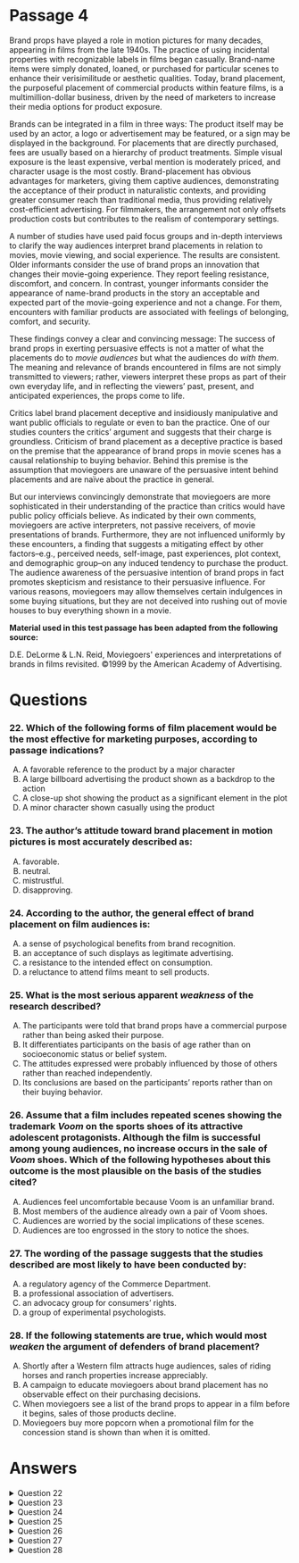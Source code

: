 # Passage 4
Brand props have played a role in motion pictures for many decades, appearing in films from the late 1940s. The practice of using incidental properties with recognizable labels in films began casually. Brand-name items were simply donated, loaned, or purchased for particular scenes to enhance their verisimilitude or aesthetic qualities. Today, brand placement, the purposeful placement of commercial products within feature films, is a multimillion-dollar business, driven by the need of marketers to increase their media options for product exposure.

Brands can be integrated in a film in three ways: The product itself may be used by an actor, a logo or advertisement may be featured, or a sign may be displayed in the background. For placements that are directly purchased, fees are usually based on a hierarchy of product treatments. Simple visual exposure is the least expensive, verbal mention is moderately priced, and character usage is the most costly. Brand-placement has obvious advantages for marketers, giving them captive audiences, demonstrating the acceptance of their product in naturalistic contexts, and providing greater consumer reach than traditional media, thus providing relatively cost-efficient advertising. For filmmakers, the arrangement not only offsets production costs but contributes to the realism of contemporary settings.

A number of studies have used paid focus groups and in-depth interviews to clarify the way audiences interpret brand placements in relation to movies, movie viewing, and social experience. The results are consistent. Older informants consider the use of brand props an innovation that changes their movie-going experience. They report feeling resistance, discomfort, and concern. In contrast, younger informants consider the appearance of name-brand products in the story an acceptable and expected part of the movie-going experience and not a change. For them, encounters with familiar products are associated with feelings of belonging, comfort, and security.

These findings convey a clear and convincing message: The success of brand props in exerting persuasive effects is not a matter of what the placements do to <i>movie audiences</i> but what the audiences do <i>with them</i>. The meaning and relevance of brands encountered in films are not simply transmitted to viewers; rather, viewers interpret these props as part of their own everyday life, and in reflecting the viewers’ past, present, and anticipated experiences, the props come to life.

Critics label brand placement deceptive and insidiously manipulative and want public officials to regulate or even to ban the practice. One of our studies counters the critics’ argument and suggests that their charge is groundless. Criticism of brand placement as a deceptive practice is based on the premise that the appearance of brand props in movie scenes has a causal relationship to buying behavior. Behind this premise is the assumption that moviegoers are unaware of the persuasive intent behind placements and are naïve about the practice in general.

But our interviews convincingly demonstrate that moviegoers are more sophisticated in their understanding of the practice than critics would have public policy officials believe. As indicated by their own comments, moviegoers are active interpreters, not passive receivers, of movie presentations of brands. Furthermore, they are not influenced uniformly by these encounters, a finding that suggests a mitigating effect by other factors–e.g., perceived needs, self-image, past experiences, plot context, and demographic group–on any induced tendency to purchase the product. The audience awareness of the persuasive intention of brand props in fact promotes skepticism and resistance to their persuasive influence. For various reasons, moviegoers may allow themselves certain indulgences in some buying situations, but they are not deceived into rushing out of movie houses to buy everything shown in a movie.

**Material used in this test passage has been adapted from the following source:**

D.E. DeLorme & L.N. Reid, Moviegoers' experiences and interpretations of brands in films revisited. ©1999 by the American Academy of Advertising.

# Questions
### 22. Which of the following forms of film placement would be the most effective for marketing purposes, according to passage indications?
<ol type="A">
  <li>A favorable reference to the product by a major character</li>
  <li>A large billboard advertising the product shown as a backdrop to the action</li>
  <li>A close-up shot showing the product as a significant element in the plot</li>
  <li>A minor character shown casually using the product</li>
</ol>

### 23. The author’s attitude toward brand placement in motion pictures is most accurately described as:
<ol type="A">
  <li>favorable.</li>
  <li>neutral.</li>
  <li>mistrustful.</li>
  <li>disapproving.</li>
</ol>

### 24. According to the author, the general effect of brand placement on film audiences is:
<ol type="A">
  <li>a sense of psychological benefits from brand recognition.</li>
  <li>an acceptance of such displays as legitimate advertising.</li>
  <li>a resistance to the intended effect on consumption.</li>
  <li>a reluctance to attend films meant to sell products.</li>
</ol>

### 25. What is the most serious apparent *weakness* of the research described?
<ol type="A">
  <li>The participants were told that brand props have a commercial purpose rather than being asked their purpose.</li>
  <li>It differentiates participants on the basis of age rather than on socioeconomic status or belief system.</li>
  <li>The attitudes expressed were probably influenced by those of others rather than reached independently.</li>
  <li>Its conclusions are based on the participants’ reports rather than on their buying behavior.</li>
</ol>

### 26. Assume that a film includes repeated scenes showing the trademark *Voom* on the sports shoes of its attractive adolescent protagonists. Although the film is successful among young audiences, no increase occurs in the sale of *Voom* shoes. Which of the following hypotheses about this outcome is the most plausible on the basis of the studies cited?
<ol type="A">
  <li>Audiences feel uncomfortable because Voom is an unfamiliar brand.</li>
  <li>Most members of the audience already own a pair of Voom shoes.</li>
  <li>Audiences are worried by the social implications of these scenes.</li>
  <li>Audiences are too engrossed in the story to notice the shoes.</li>
</ol>

### 27. The wording of the passage suggests that the studies described are most likely to have been conducted by:
<ol type="A">
  <li>a regulatory agency of the Commerce Department.</li>
  <li>a professional association of advertisers.</li>
  <li>an advocacy group for consumers’ rights.</li>
  <li>a group of experimental psychologists.</li>
</ol>

### 28. If the following statements are true, which would most *weaken* the argument of defenders of brand placement?
<ol type="A">
  <li>Shortly after a Western film attracts huge audiences, sales of riding horses and ranch properties increase appreciably.</li>
  <li>A campaign to educate moviegoers about brand placement has no observable effect on their purchasing decisions.</li>
  <li>When moviegoers see a list of the brand props to appear in a film before it begins, sales of those products decline.</li>
  <li>Moviegoers buy more popcorn when a promotional film for the concession stand is shown than when it is omitted.</li>
</ol>

# Answers
<details>
  <summary>Question 22</summary>
  <b>Solution</b>: The correct answer is <b>D</b>.

  <ol type="A">
    <li>“Verbal mention is moderately priced”, implying that this technique is moderately effective in promoting sales.</li>
    <li>“Simple visual exposure is the least expensive”, implying that it is least effective for marketing purposes.</li>
    <li>Unless the shot showed the product in use by a character (see <i>rationale D</i>), a close-up image of it would constitute simple visual exposure (see <i>rationale B</i>).</li>
    <li>Presumably, the marketing effectiveness of the various forms of presentation corresponds to the hierarchy of fees charged to filmmakers. “Character usage is the most costly”.</li>
  </ol>
</details>

<details>
  <summary>Question 23</summary>
  <b>Solution</b>: The correct answer is <b>A</b>.

  <ol type="A">
    <li>Not only is the entire passage a defense of brand placement but its wording provides multiple indications of the author’s approval of this form of advertising. One clue is the loaded term need in the phrase “the need of marketers to increase their media options for product exposure, which implicitly justifies the practice, as a more objective noun, such as <i>wish</i> or <i>incentive</i>, would not. Furthermore, the instructional tone of “brands can be integrated in a film in three ways” suggests that the passage is addressed specifically to marketers. (Wording more appropriate for a general readership would be “brands <i>are</i> integrated” or “promoters <i>integrate</i> brands.”) Information on fees is also of interest primarily to those considering paying them. Similarly, the assessment “providing relatively cost-efficient advertising” implicitly assumes the perspective of potential advertisers.</li>
    <li>The declaration “one of our studies counters the critics’ argument and suggests that their charge is groundless” not only reveals the author’s involvement in this research but states the researchers’ conclusion in a confrontational style that is not the neutral language of science. Impartial investigators of a controversial practice would not take a stance in opposition to those who criticize it. Nor would they reject an argument on the basis of one study, and they would be cautious in interpreting data that consisted of opinions solicited in interviews. Furthermore, the glibness of the unsupported assertions “these studies convey a clear and convincing message” and “our interviews convincingly demonstrate” implies only that the author is convinced.</li>
    <li>The author seems credulous rather than mistrustful, dismissing on the basis of a single and apparently biased study the concerns of those who do mistrust disguised advertising in films (see <i>rationale B</i>).</li>
    <li>The author’s comments on brand placement convey no hint of disapproval (See <i>rationale A</i>).</li>
  </ol>
</details>

<details>
  <summary>Question 24</summary>
  <b>Solution</b>: The correct answer is <b>C</b>.

  <ol type="A">
    <li>It is only the younger informants in the author’s survey who report psychological benefits from the recognition of brand products in films.</li>
    <li>According to the author, older informants consider the brand-placement phenomenon a distracting innovation about which they “report feeling resistance, discomfort, and concern”.</li>
    <li>While the passage equivocates about whether brand placement is ultimately cost effective for marketers, it is definite about its immediate reception by audiences. The author argues that, whatever the effect of brand props on buying decisions, they do not induce this effect subliminally and concludes that viewer awareness of the commercial intention behind the appearance of brand names on the screen actually strengthens their sales resistance to it. “They are not deceived into rushing out of movie houses to buy everything shown in a movie”.</li>
    <li>The passage does not suggest that unfavorable audience responses to brand placement has reduced attendance at films that use that technique.</li>
  </ol>
</details>

<details>
  <summary>Question 25</summary>
  <b>Solution</b>: The correct answer is <b>D</b>.

  <ol type="A">
    <li>The passage does not report the information given to participants in the studies or the questions they were asked.</li>
    <li>Age was not necessarily the only factor studied. The author reports the results of age-based analyses only because they yielded consistent differences.</li>
    <li>Although social interactions possibly (not “probably”) influence the opinions expressed in “paid focus groups and in-depth interviews”, these confounding factors would be particularly relevant only for studies of attitudes about brand placement as a marketing practice. But since the conclusions drawn from the studies concern “the success of brand props in exerting persuasive effects” and “any induced tendency to purchase the product”, a more basic question to be asked is whether the research methods are appropriate to these questions (see <i>rationale D</i>).</li>
    <li>The question addressed by the research is “the success of brand props in exerting persuasive effects” The extent of this success could be clearly manifested only by deviations from a base rate in consumer spending on targeted brands. Interviews are necessarily less reliable guides to overt behaviors than are direct measurements of those behaviors. The passage provides no reason to accept the apparent premise of the research that opinions elicited in “paid focus groups and in-depth interviews” can predict the buying decisions of uninformed theater audiences who have been exposed to the brand placement technique. In fact, the author does not imply that any correspondence has been found between these opinions and subsequent specific purchases by even the group participants.</li>
  </ol>
</details>

<details>
  <summary>Question 26</summary>
  <b>Solution</b>: The correct answer is <b>A</b>.

  <ol type="A">
    <li>Since younger audiences reportedly feel comfortable and secure when they recognize product brands that are featured in films, the failure of young viewers to respond to the implicit message that attractive adolescents prefer Voom shoes suggests that the brand name does not evoke positive feelings among this group because it is unfamiliar to them.</li>
    <li>A film with attractive adolescent protagonists would probably attract young audiences, the age group for which the film presentation of familiar brands “are associated with feelings of belonging”. If the Voom promotion does not increase the perceived desirability of these shoes, young persons probably do not recognize the brand “as part of their own everyday life”; see <i>rationale A</i>). Therefore, most members of the audience probably do not own Voom shoes.</li>
    <li>Since the film is successful among the young, who presumably represent a large proportion of its audience (see <i>rationale B</i>), and since “younger informants consider the appearance of name-brand products in the story an acceptable and expected part of the movie-going experience”, a relatively small proportion of those attending the film would be troubled by scenes with a commercial intention. These older viewers presumably are not typical buyers of Voom shoes, so their concerns would probably not explain the failure of the brand placement to stimulate sales.</li>
    <li>According to the author, interviews conducted with moviegoers indicate that they are “active interpreters . . . of movie presentations of brands” with “awareness of the persuasive intention of brand props”.</li>
  </ol>
</details>

<details>
  <summary>Question 27</summary>
  <b>Solution</b>: The correct answer is <b>B</b>.

  <ol type="A">
    <li>An agency of the Commerce Department would be alert to unethical practices. In investigating the multimillion-dollar brand-placement business, its “public policy officials” would not base their conclusions on consumer surveys but would investigate such questionable matters as the role of feature films as an advertising medium and the honesty of film companies toward the public about the commercial sponsorship of particular films. And a federal regulatory agency would not report its findings as the vindication of a practice that it seemed to favor.</li>
    <li>The passage wording most plausibly suggests that the opinion-gathering procedures mentioned were conducted by advertisers and meant to reassure marketers.</li>
    <li>In studying product placement, the apparent goal of the passage author was to reach reassuring conclusions. An organization formed to protect consumers would be more likely to investigate the validity of such reassurances in order to address the concerns being expressed about the practice.</li>
    <li>Experimental psychologists are trained to conduct carefully controlled experiments in accord with appropriate scientific procedures and to report in an objective way data that prove statistically significant. No wording in the passage indicates the operation of such restraint in either the methodology or the conclusions discussed (see <i>rationale B</i>).</li>
  </ol>
</details>

<details>
  <summary>Question 28</summary>
  <b>Solution</b>: The correct answer is <b>C</b>.

  <ol type="A">
    <li>Defenders of brand placement discount the importance of film exposure to the consumer demand for mass-produced products with brand names. Their argument has no obvious relevance to sales of animals or real estate.</li>
    <li>The finding that the dissemination of information on brand placement has no commercial effect would support the author’s argument that moviegoers already have a sophisticated understanding of the practice.</li>
    <li>The author argues that because of their understanding of the persuasive intention behind brand placements, film audiences resist their influence, and therefore any apparent association between the use of this technique and an increase in sales is due to other factors–various incentives that certain audience members have to buy the product. Implicitly, the appearance on the screen of the brand products simply activates these factors. This argument would be undermined by the finding that prior warning of the brands to be promoted in a film reduces sales of those products, since the drop in sales would imply that unwarned audiences are not aware of the influence of brands visible during films and therefore are not resisting it.</li>
    <li>The passage argument does not pertain to promotional films, which do not disguise their commercial purpose, to purchases customarily made in movie theaters, nor to products without a brand name.</li>
  </ol>
</details>
